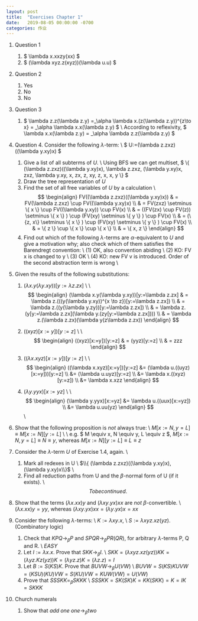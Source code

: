 ```yaml
---
layout: post
title:  "Exercises Chapter 1"
date:   2019-08-05 00:00:00 -0700
categories: 作业
---
```


1. Question 1
    1. $ \lambda x.xxzy(xx) $
    2. $ (\lambda xyz.z(xyz))(\lambda u.u) $

2. Question 2
    1. Yes
    2. No
    3. No

3. Question 3
    1. $ \lambda z.z(\lambda z.y) =_\alpha \lambda x.(z(\lambda z.y))^{z\to x} = _\alpha \lambda x.x(\lambda z.y) $ \\
    According to reflexivity, $ \lambda x.x(\lambda z.y) = _\alpha \lambda z.z(\lambda z.y) $

4. Question 4. Consider the following $\lambda \text{-term}$: \\
$ U:=(\lambda z.zxz)((\lambda y.xy)x) $
    1. Give a list of all subterms of $U$. \\
    Using BFS we can get multiset, $ \\{ (\lambda z.zxz)((\lambda y.xy)x), \lambda z.zxz, (\lambda y.xy)x, zxz, \lambda y.xy, x, zx, z, xy, z, x, x, y \\} $
    2. Draw the tree representation of $U$
    3. Find the set of all free variables of $U$ by a calculation \\
    $$
    \begin{align}
    FV((\lambda z.zxz)((\lambda y.xy)x)) & = FV(\lambda z.zxz) \cup FV((\lambda y.xy)x) \\
     & = FV(zxz) \setminus \{ x \} \cup FV((\lambda y.xy)) \cup FV(x) \\
     & = ((FV(zx) \cup FV(z)) \setminus \{ x \} ) \cup (FV(xy) \setminus \{ y \} ) \cup FV(x) \\
     & = (\{z, x\} \setminus \{ x \} ) \cup (FV(xy) \setminus \{ y \} ) \cup FV(x) \\
     & = \{ z \} \cup \{ x \} \cup \{ x \} \\
     & = \{ x, z \}
    \end{align}
    $$
    4. Find out which of the following $\lambda \text{-term}$s are $\alpha \text{-equivalent}$ to $U$ and give a motivation why; also check which of them satisfies the Barendregt convention: \\
    (1) OK, also convention abiding \\
    (2) KO: FV x is changed to y \\
    (3) OK \\
    (4) KO: new FV v is introduced. Order of the second abstraction term is wrong
\\
5. Given the results of the following substitutions:
    1. $(\lambda x.y(\lambda y.xy))[y:=\lambda z.zx]$ \\
    \\
    $$
    \begin{align}
    (\lambda x.y(\lambda y.xy))[y:=\lambda z.zx] & = \lambda z.(((y(\lambda y.xy))^{x \to z})[y:=\lambda z.zx]) \\
     & = \lambda z.((y(\lambda y.zy))[y:=\lambda z.zx]) \\
     & = \lambda z.(y[y:=\lambda z.zx](\lambda y.(zy[y:=\lambda z.zx]))) \\
     & = \lambda z.(\lambda z.zx)(\lambda y(z\lambda z.zx))
    \end{align}
    $$

    2. $((xyz)[x:=y])[y:=z]$ \\
    \\
    $$
    \begin{align}
    ((xyz)[x:=y])[y:=z] & = (yyz)[y:=z] \\
    & = zzz
    \end{align}
    $$

    3. $((\lambda x.xyz)[x:=y])[y:=z]$ \\
    \\
    $$
    \begin{align}
    ((\lambda x.xyz)[x:=y])[y:=z] &= (\lambda u.((uyz)[x:=y]))[y:=z] \\
    &= (\lambda u.uyz)[y:=z] \\
    &= \lambda x.((xyz)[y:=z]) \\
    &= \lambda x.xzz
    \end{align}
    $$

    4. $(\lambda y.yyx)[x:=yz]$ \\
    \\
    $$
    \begin{align}
    (\lambda y.yyx)[x:=yz] &= \lambda u.((uux)[x:=yz]) \\
    &= \lambda u.uu(yz)
    \end{align}
    $$
\\
6. Show that the following proposition is _not_ always true: \\
$M[x:=N,y=L] \equiv M[x:=N][y:=L]$ \\
\\
e.g. $ M \equiv x, N \equiv y, L \equiv z $, $M[x:=N,y=L] \equiv N \equiv y$, whereas $M[x:=N][y:=L] \equiv  L \equiv z$

7. Consider the $\lambda \text{-term}$ $U$ of Exercise 1.4, again. \\
    1. Mark all redexes in U \\
    $\\{ (\lambda z.zxz)((\lambda y.xy)x), (\lambda y.xy)x\\}$
    \\
    2. Find all reduction paths from U and the $\beta \text{-normal}$ form of U (if it exists). \\
    $$
    To be continued.
    $$

8. Show that the terms $(\lambda x.xx)y$ and $(\lambda xy.yx)xx$ are _not_ $\beta \text{-convertible}$. \\
$(\lambda x.xx)y = yy$, whereas $(\lambda xy.yx)xx = (\lambda y.yx)x = xx$

9. Consider the following $\lambda \text{-term}$s: \\
$K:= \lambda xy.x$, \\
$S:= \lambda xyz.xz(yz)$. (Combinatory logic)
    1. Check that $KPQ\to_{\beta}P$ and $SPQR\to_{\beta}PR(QR)$, for arbitrary $\lambda \text{-term}$s P, Q and R. \\
    $EASY$
    2. Let $I:=\lambda x.x$. Prove that $SKK\to_{\beta}I$. \\
    $SKK=(\lambda xyz.xz(yz))KK=(\lambda yz.Kz(yz))K=(\lambda yz.z)K=(\lambda z.z)=I$
    3. Let $B:=S(KS)K$. Prove that $BUVW\to_{\beta}U(VW)$ \\
    $BUVW = S(KS)KUVW = (KSU)(KU)VW = S(KU)VW = KUW(VW) = U(VW)$
    4. Prove that $SSSKK=_{\beta}SKKK$ \\
    $SSSKK = SK(SK)K = KK(SKK) = K = IK = SKKK$

10. Church numerals
    1. Show that $add\;one\;one\to_{\beta}two$
